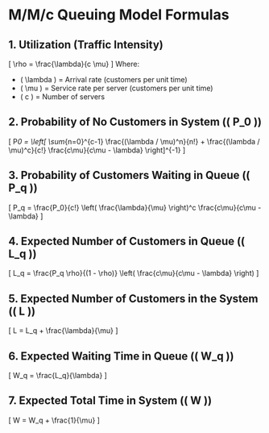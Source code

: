 # M/M/c Queuing Model Formulas

## 1. Utilization (Traffic Intensity)

\[
\rho = \frac{\lambda}{c \mu}
\]
Where:

- \( \lambda \) = Arrival rate (customers per unit time)
- \( \mu \) = Service rate per server (customers per unit time)
- \( c \) = Number of servers

## 2. Probability of No Customers in System (\( P_0 \))

\[
P*0 = \left[ \sum*{n=0}^{c-1} \frac{(\lambda / \mu)^n}{n!} + \frac{(\lambda / \mu)^c}{c!} \frac{c\mu}{c\mu - \lambda} \right]^{-1}
\]

## 3. Probability of Customers Waiting in Queue (\( P_q \))

\[
P_q = \frac{P_0}{c!} \left( \frac{\lambda}{\mu} \right)^c \frac{c\mu}{c\mu - \lambda}
\]

## 4. Expected Number of Customers in Queue (\( L_q \))

\[
L_q = \frac{P_q \rho}{(1 - \rho)} \left( \frac{c\mu}{c\mu - \lambda} \right)
\]

## 5. Expected Number of Customers in the System (\( L \))

\[
L = L_q + \frac{\lambda}{\mu}
\]

## 6. Expected Waiting Time in Queue (\( W_q \))

\[
W_q = \frac{L_q}{\lambda}
\]

## 7. Expected Total Time in System (\( W \))

\[
W = W_q + \frac{1}{\mu}
\]
